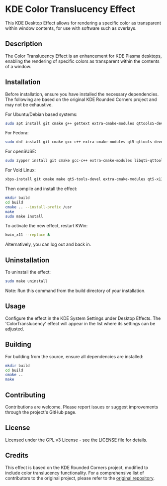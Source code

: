 # KDE Color Translucency Effect

This KDE Desktop Effect allows for rendering a specific color as transparent within window contents, for use with software such as overlays.

## Description

The Color Translucency Effect is an enhancement for KDE Plasma desktops, enabling the rendering of specific colors as transparent within the contents of a window.


## Installation

Before installation, ensure you have installed the necessary dependencies. The following are based on the original KDE Rounded Corners project and may not be exhaustive.

For Ubuntu/Debian based systems:

```bash
sudo apt install git cmake g++ gettext extra-cmake-modules qttools5-dev libqt5x11extras5-dev libkf5configwidgets-dev libkf5globalaccel-dev libkf5notifications-dev kwin-dev
```

For Fedora:

```bash
sudo dnf install git cmake gcc-c++ extra-cmake-modules qt5-qttools-devel qt5-qttools-static qt5-qtx11extras-devel kf5-kconfigwidgets-devel kf5-kcrash-devel kf5-kguiaddons-devel kf5-kglobalaccel-devel kf5-kio-devel kf5-ki18n-devel kwin-devel qt5-qtbase-devel libepoxy-devel
```

For openSUSE:

```bash
sudo zypper install git cmake gcc-c++ extra-cmake-modules libqt5-qttools-devel libqt5-qtx11extras-devel kconfigwidgets-devel kguiaddons-devel kglobalaccel-devel ki18n-devel knotifications-devel kwin5-devel libQt5Gui-devel libQt5OpenGL-devel libepoxy-devel kwindowsystem-devel libqt5-qtnetworkauth-devel
```

For Void Linux:

```bash
xbps-install git cmake make qt5-tools-devel extra-cmake-modules qt5-x11extras-devel gettext-devel kwin-devel
```

Then compile and install the effect:

```bash
mkdir build
cd build
cmake .. --install-prefix /usr
make
sudo make install
```

To activate the new effect, restart KWin:

```bash
kwin_x11 --replace &
```

Alternatively, you can log out and back in.


## Uninstallation

To uninstall the effect:

```bash
sudo make uninstall
```

Note: Run this command from the build directory of your installation.


## Usage

Configure the effect in the KDE System Settings under Desktop Effects. The 'ColorTranslucency' effect will appear in the list where its settings can be adjusted.


## Building

For building from the source, ensure all dependencies are installed:

```bash
mkdir build
cd build
cmake ..
make
```


## Contributing

Contributions are welcome. Please report issues or suggest improvements through the project's GitHub page.


## License

Licensed under the GPL v3 License - see the LICENSE file for details.


## Credits

This effect is based on the KDE Rounded Corners project, modified to include color translucency functionality. For a comprehensive list of contributors to the original project, please refer to the [original repository](https://github.com/matinlotfali/KDE-Rounded-Corners).
